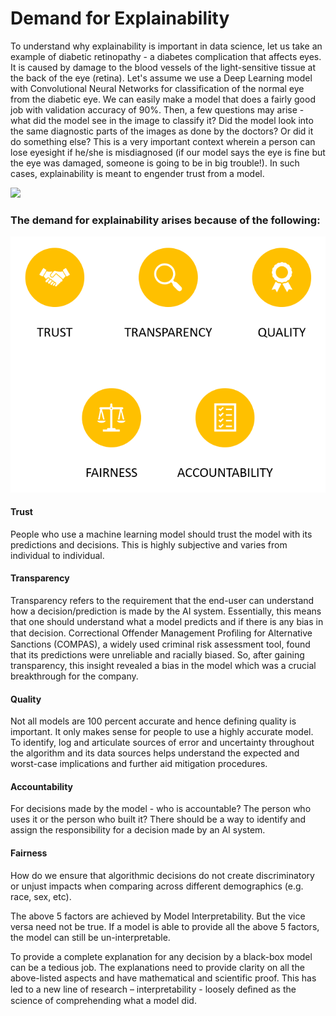 # Demand for Explainability

To understand why explainability is important in data science, let us take an example of diabetic retinopathy - a diabetes complication that affects eyes. It is caused by damage to the blood vessels of the light-sensitive tissue at the back of the eye \(retina\). Let's assume we use a Deep Learning model with Convolutional Neural Networks for classification of the normal eye from the diabetic eye. We can easily make a model that does a fairly good job with validation accuracy of 90%. Then, a few questions may arise - what did the model see in the image to classify it? Did the model look into the same diagnostic parts of the images as done by the doctors? Or did it do something else? This is a very important context wherein a person can lose eyesight if he/she is misdiagnosed \(if our model says the eye is fine but the eye was damaged, someone is going to be in big trouble!\). In such cases, explainability is meant to engender trust from a model.

![](https://lh4.googleusercontent.com/FtmX_tsjJEDYDK-kTuYCqdxp38hECeibPZFDjgGUSfwU2WAlTPZRxhdKNhDLhuF-6Y8dUI0LAMxBcpbx5Lg4R3KqR54OLIwbRGyr-ZC7_sTJNeSP4H6vRx6JFmwnbL_l0v1xdiE0)

### The demand for explainability arises because of the following:

![](../.gitbook/assets/image%20%2899%29.png)

#### **Trust** 

People who use a machine learning model should trust the model with its predictions and decisions. This is highly subjective and varies from individual to individual.

#### Transparency

Transparency refers to the requirement that the end-user can understand how a decision/prediction is made by the AI system. Essentially, this means that one should understand what a model predicts and if there is any bias in that decision. Correctional Offender Management Proﬁling for Alternative Sanctions \(COMPAS\), a widely used criminal risk assessment tool, found that its predictions were unreliable and racially biased. So, after gaining transparency, this insight revealed a bias in the model which was a crucial breakthrough for the company.

#### Quality

Not all models are 100 percent accurate and hence defining quality is important. It only makes sense for people to use a highly accurate model. To identify, log and articulate sources of error and uncertainty throughout the algorithm and its data sources helps understand the expected and worst-case implications and further aid mitigation procedures.

#### Accountability 

For decisions made by the model - who is accountable? The person who uses it or the person who built it? There should be a way to identify and assign the responsibility for a decision made by an AI system.

#### Fairness

How do we ensure that algorithmic decisions do not create discriminatory or unjust impacts when comparing across different demographics \(e.g. race, sex, etc\).

The above 5 factors are achieved by Model Interpretability. But the vice versa need not be true. If a model is able to provide all the above 5 factors, the model can still be un-interpretable.

To provide a complete explanation for any decision by a black-box model can be a tedious job. The explanations need to provide clarity on all the above-listed aspects and have mathematical and scientific proof. This has led to a new line of research – interpretability - loosely deﬁned as the science of comprehending what a model did.



